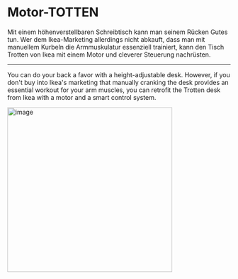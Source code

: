# Motor-TOTTEN

Mit einem höhenverstellbaren Schreibtisch kann man seinem Rücken Gutes tun.
Wer dem Ikea-Marketing allerdings nicht abkauft, dass man mit manuellem
Kurbeln die Armmuskulatur essenziell trainiert, kann den Tisch Trotten von Ikea
mit einem Motor und cleverer Steuerung nachrüsten.

---

You can do your back a favor with a height-adjustable desk. 
However, if you don't buy into Ikea's marketing that manually cranking the desk 
provides an essential workout for your arm muscles, 
you can retrofit the Trotten desk from Ikea with a motor and a smart control system.

<img width="372" alt="image" src="https://github.com/user-attachments/assets/e224f79f-e25e-4806-b235-c03ad095d1a6" />
